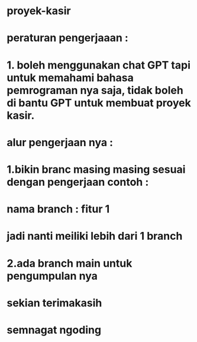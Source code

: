 # proyek-kasir
# peraturan pengerjaaan : 
# 1. boleh menggunakan chat GPT tapi untuk memahami bahasa pemrograman nya saja, tidak boleh di bantu GPT untuk membuat proyek kasir.

# alur pengerjaan nya : 
# 1.bikin branc masing masing sesuai dengan pengerjaan contoh : 
# nama branch : fitur 1 
# jadi nanti meiliki lebih dari 1 branch 
# 2.ada branch main untuk pengumpulan nya 
# sekian terimakasih 
# semnagat ngoding 
